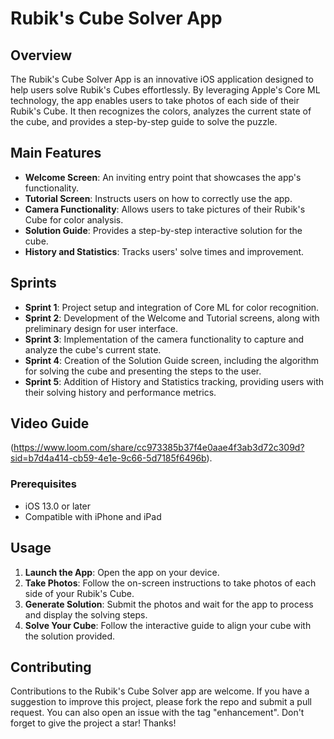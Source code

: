 # Rubik's Cube Solver App

## Overview
The Rubik's Cube Solver App is an innovative iOS application designed to help users solve Rubik's Cubes effortlessly. By leveraging Apple's Core ML technology, the app enables users to take photos of each side of their Rubik's Cube. It then recognizes the colors, analyzes the current state of the cube, and provides a step-by-step guide to solve the puzzle.

## Main Features

- **Welcome Screen**: An inviting entry point that showcases the app's functionality.
- **Tutorial Screen**: Instructs users on how to correctly use the app.
- **Camera Functionality**: Allows users to take pictures of their Rubik's Cube for color analysis.
- **Solution Guide**: Provides a step-by-step interactive solution for the cube.
- **History and Statistics**: Tracks users' solve times and improvement.

## Sprints

- **Sprint 1**: Project setup and integration of Core ML for color recognition.
- **Sprint 2**: Development of the Welcome and Tutorial screens, along with preliminary design for user interface.
- **Sprint 3**: Implementation of the camera functionality to capture and analyze the cube's current state.
- **Sprint 4**: Creation of the Solution Guide screen, including the algorithm for solving the cube and presenting the steps to the user.
- **Sprint 5**: Addition of History and Statistics tracking, providing users with their solving history and performance metrics.

## Video Guide

(https://www.loom.com/share/cc973385b37f4e0aae4f3ab3d72c309d?sid=b7d4a414-cb59-4e1e-9c66-5d7185f6496b).

### Prerequisites
- iOS 13.0 or later
- Compatible with iPhone and iPad

## Usage
1. **Launch the App**: Open the app on your device.
2. **Take Photos**: Follow the on-screen instructions to take photos of each side of your Rubik's Cube.
3. **Generate Solution**: Submit the photos and wait for the app to process and display the solving steps.
4. **Solve Your Cube**: Follow the interactive guide to align your cube with the solution provided.

## Contributing
Contributions to the Rubik's Cube Solver app are welcome. If you have a suggestion to improve this project, please fork the repo and submit a pull request. You can also open an issue with the tag "enhancement". Don't forget to give the project a star! Thanks!



